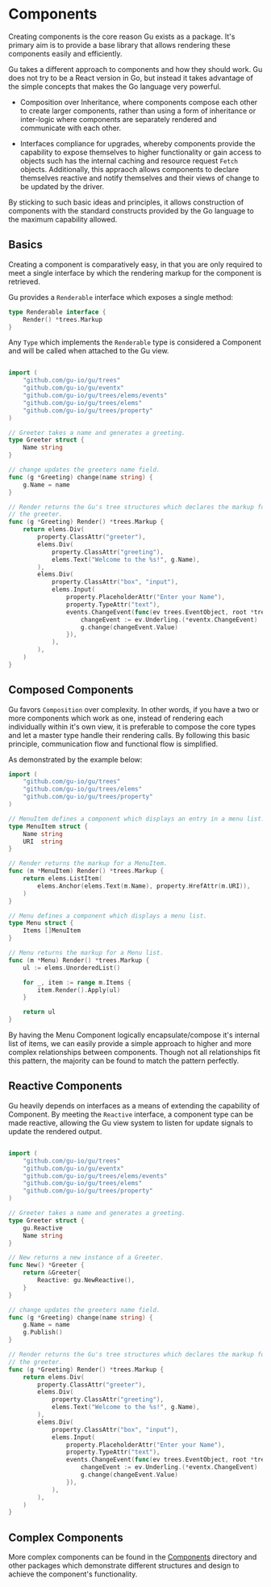 Components
==========

Creating components is the core reason Gu exists as a package. It's primary aim is to provide a base library that allows rendering these components easily and efficiently.

Gu takes a different approach to components and how they should work. Gu does not try to be a React version in Go, but instead it takes advantage of the simple concepts that makes the Go language very powerful.

-	Composition over Inheritance, where components compose each other to create larger components, rather than using a form of inheritance or inter-logic where components are separately rendered and communicate with each other.

-	Interfaces compliance for upgrades, whereby components provide the capability to expose themselves to higher functionality or gain access to objects such has the internal caching and resource request `Fetch` objects. Additionally, this appraoch allows components to declare themselves reactive and notify themselves and their views of change to be updated by the driver.

By sticking to such basic ideas and principles, it allows construction of components with the standard constructs provided by the Go language to the maximum capability allowed.

Basics
------

Creating a component is comparatively easy, in that you are only required to meet a single interface by which the rendering markup for the component is retrieved.

Gu provides a `Renderable` interface which exposes a single method:

```go
type Renderable interface {
	Render() *trees.Markup
}
```

Any `Type` which implements the `Renderable` type is considered a Component and will be called when attached to the Gu view.

```go

import (
	"github.com/gu-io/gu/trees"
	"github.com/gu-io/gu/eventx"
	"github.com/gu-io/gu/trees/elems/events"
	"github.com/gu-io/gu/trees/elems"
	"github.com/gu-io/gu/trees/property"
)

// Greeter takes a name and generates a greeting.
type Greeter struct {
	Name string
}

// change updates the greeters name field.
func (g *Greeting) change(name string) {
	g.Name = name
}

// Render returns the Gu's tree structures which declares the markup for
// the greeter.
func (g *Greeting) Render() *trees.Markup {
	return elems.Div(
		property.ClassAttr("greeter"),
		elems.Div(
			property.ClassAttr("greeting"),
			elems.Text("Welcome to the %s!", g.Name),
		),
		elems.Div(
			property.ClassAttr("box", "input"),
			elems.Input(
				property.PlaceholderAttr("Enter your Name"),
				property.TypeAttr("text"),
				events.ChangeEvent(func(ev trees.EventObject, root *trees.Markup) {
					changeEvent := ev.Underling.(*eventx.ChangeEvent)
					g.change(changeEvent.Value)
				}),
			),
		),
	)
}
```

Composed Components
-------------------

Gu favors `Composition` over complexity. In other words, if you have a two or more components which work as one, instead of rendering each individually within it's own view, it is preferable to compose the core types and let a master type handle their rendering calls. By following this basic principle, communication flow and functional flow is simplified.

As demonstrated by the example below:

```go
import (
	"github.com/gu-io/gu/trees"
	"github.com/gu-io/gu/trees/elems"
	"github.com/gu-io/gu/trees/property"
)

// MenuItem defines a component which displays an entry in a menu list.
type MenuItem struct {
	Name string
	URI  string
}

// Render returns the markup for a MenuItem.
func (m *MenuItem) Render() *trees.Markup {
	return elems.ListItem(
		elems.Anchor(elems.Text(m.Name), property.HrefAttr(m.URI)),
	)
}

// Menu defines a component which displays a menu list.
type Menu struct {
	Items []MenuItem
}

// Menu returns the markup for a Menu list.
func (m *Menu) Render() *trees.Markup {
	ul := elems.UnorderedList()

	for _, item := range m.Items {
		item.Render().Apply(ul)
	}

	return ul
}

```

By having the Menu Component logically encapsulate/compose it's internal list of items, we can easily provide a simple approach to higher and more complex relationships between components. Though not all relationships fit this pattern, the majority can be found to match the pattern perfectly.

Reactive Components
-------------------

Gu heavily depends on interfaces as a means of extending the capability of Component. By meeting the `Reactive` interface, a component type can be made reactive, allowing the Gu view system to listen for update signals to update the rendered output.

```go

import (
	"github.com/gu-io/gu/trees"
	"github.com/gu-io/gu/eventx"
	"github.com/gu-io/gu/trees/elems/events"
	"github.com/gu-io/gu/trees/elems"
	"github.com/gu-io/gu/trees/property"
)

// Greeter takes a name and generates a greeting.
type Greeter struct {
	gu.Reactive
	Name string
}

// New returns a new instance of a Greeter.
func New() *Greeter {
	return &Greeter{
		Reactive: gu.NewReactive(),
	}
}

// change updates the greeters name field.
func (g *Greeting) change(name string) {
	g.Name = name
	g.Publish()
}

// Render returns the Gu's tree structures which declares the markup for
// the greeter.
func (g *Greeting) Render() *trees.Markup {
	return elems.Div(
		property.ClassAttr("greeter"),
		elems.Div(
			property.ClassAttr("greeting"),
			elems.Text("Welcome to the %s!", g.Name),
		),
		elems.Div(
			property.ClassAttr("box", "input"),
			elems.Input(
				property.PlaceholderAttr("Enter your Name"),
				property.TypeAttr("text"),
				events.ChangeEvent(func(ev trees.EventObject, root *trees.Markup) {
					changeEvent := ev.Underling.(*eventx.ChangeEvent)
					g.change(changeEvent.Value)
				}),
			),
		),
	)
}
```

Complex Components
------------------

More complex components can be found in the [Components](https://github.com/gu-io/components) directory and other packages which demonstrate different structures and design to achieve the component's functionality.
